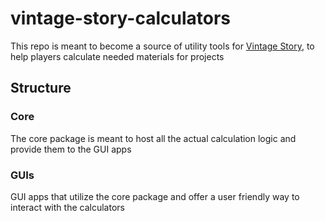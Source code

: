 # vintage-story-calculators
This repo is meant to become a source of utility tools for [Vintage Story](https://www.vintagestory.at/), to help players calculate needed materials for projects

## Structure
### Core
The core package is meant to host all the actual calculation logic and provide them to the GUI apps
### GUIs
GUI apps that utilize the core package and offer a user friendly way to interact with the calculators
